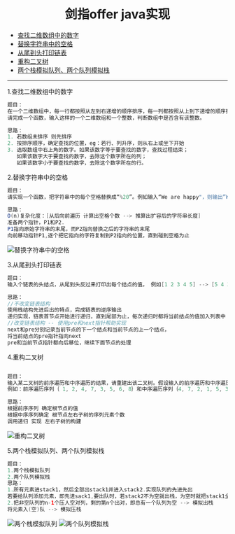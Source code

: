 
# <div align=center>剑指offer java实现</div>

+ [查找二维数组中的数字](#1)    &nbsp; 
+ [替换字符串中的空格](#2)
+ [从尾到头打印链表](#3)
+ [重构二叉树](#4)
+ [两个栈模拟队列、两个队列模拟栈](#5)

---
<a name="1"></a>
1.查找二维数组中的数字
``` java
题目：
在一个二维数组中，每一行都按照从左到右递增的顺序排序，每一列都按照从上到下递增的顺序排序。
请完成一个函数，输入这样的一个二维数组和一个整数，判断数组中是否含有该整数。

思路：
1. 若数组未排序 则先排序
2. 按排序顺序，确定查找的位置，eg：若行、列升序，则从右上或坐下开始
3. 选取数组中右上角的数字。如果该数字等于要查找的数字，查找过程结束；
   如果该数字大于要查找的数字，去除这个数字所在的列；
   如果该数字小于要查找的数字，去除这个数字所在的行。

```
<a name="2"></a>
2.替换字符串中的空格
``` java
题目：
请实现一个函数，把字符串中的每个空格替换成“%20”。例如输入“We are happy"，则输出”We%20are%20happy"

思路：
O(n)复杂化度：[从后向前遍历 计算出空格个数 --> 推算出扩容后的字符串长度]
准备两个指针，P1和P2.   
P1指向原始字符串的末尾，而P2指向替换之后的字符串的末尾
向前移动指针P1,逐个把它指向的字符复制到P2指向的位置，直到碰到空格为止

```
![替换字符串中的空格](https://i.imgur.com/dkyCBV2.jpg)

<a name="3"></a>
3.从尾到头打印链表
``` java
题目：
输入个链表的头结点，从尾到头反过来打印出每个结点的值。 例如[1 2 3 4 5] --> [5 4 3 2 1] 

思路：
//不改变链表结构
使用栈结构先进后出的特点，完成链表的逆序输出
递归实现，链表首节点开始进行递归，直到尾部为止，每次递归时都将当前结点的值加入列表中
//改变链表结构 -- 使用pre和next指针帮助实现
next和pre分别记录当前节点的下一个结点和当前节点的上一个结点，
将当前结点的pre指针指向next
pre和当前节点指针都向后移位，继续下面节点的处理

```

<a name="4"></a>
4.重构二叉树
``` java

题目：
输入某二叉树的前序遍历和中序遍历的结果，请重建出该二叉树。假设输入的前序遍历和中序遍历的结果中都不含重复的数字。
例如：前序遍历序列｛ 1, 2, 4, 7, 3, 5, 6, 8｝和中序遍历序列｛4, 7, 2, 1, 5, 3, 8，6}，重建出下图所示的二叉树并输出它的头结点。

思路：
根据前序序列 确定根节点的值
根据中序序列确定 根节点左右子树的序列元素个数
调用递归 实现 左右子树的构建

```
![重构二叉树](https://i.imgur.com/4g1m0Nt.jpg)

<a name="5"></a>
5.两个栈模拟队列、两个队列模拟栈
``` java
题目：
1.两个栈模拟队列
2.两个队列模拟栈
思路：
1.所有元素进stack1，然后全部出stack1并进入stack2.实现队列的先进先出
若要给队列添加元素，即先进sack1,要出队时，若stack2不为空就出栈，为空时就把stack1全部进栈到stack2
2.把非空队列的n-1个压人空对列，剩的第n个出对，即总有一个队列为空 --> 模拟出栈
将元素入(空)队 --> 模拟压栈

```
![两个栈模拟队列](https://i.imgur.com/XNGygta.jpg)
![两个队列模拟栈](https://i.imgur.com/W3UXHak.jpg)





